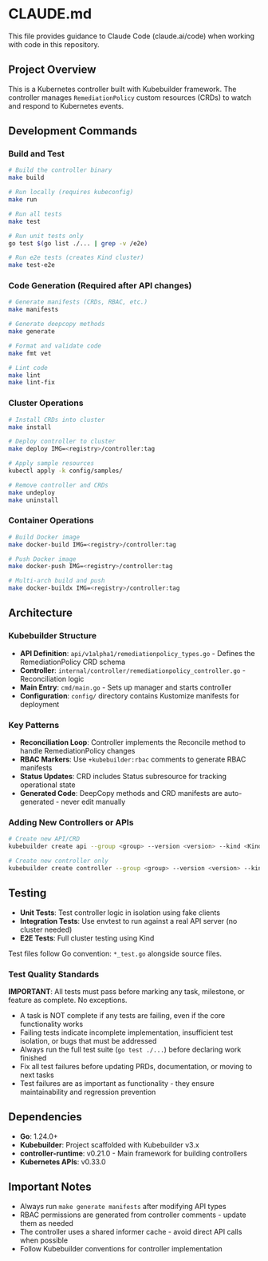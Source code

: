 # CLAUDE.md

This file provides guidance to Claude Code (claude.ai/code) when working with code in this repository.

## Project Overview

This is a Kubernetes controller built with Kubebuilder framework. The controller manages `RemediationPolicy` custom resources (CRDs) to watch and respond to Kubernetes events.

## Development Commands

### Build and Test
```bash
# Build the controller binary
make build

# Run locally (requires kubeconfig)
make run

# Run all tests
make test

# Run unit tests only
go test $(go list ./... | grep -v /e2e)

# Run e2e tests (creates Kind cluster)
make test-e2e
```

### Code Generation (Required after API changes)
```bash
# Generate manifests (CRDs, RBAC, etc.)
make manifests

# Generate deepcopy methods
make generate

# Format and validate code
make fmt vet

# Lint code
make lint
make lint-fix
```

### Cluster Operations
```bash
# Install CRDs into cluster
make install

# Deploy controller to cluster
make deploy IMG=<registry>/controller:tag

# Apply sample resources
kubectl apply -k config/samples/

# Remove controller and CRDs
make undeploy
make uninstall
```

### Container Operations
```bash
# Build Docker image
make docker-build IMG=<registry>/controller:tag

# Push Docker image
make docker-push IMG=<registry>/controller:tag

# Multi-arch build and push
make docker-buildx IMG=<registry>/controller:tag
```

## Architecture

### Kubebuilder Structure
- **API Definition**: `api/v1alpha1/remediationpolicy_types.go` - Defines the RemediationPolicy CRD schema
- **Controller**: `internal/controller/remediationpolicy_controller.go` - Reconciliation logic
- **Main Entry**: `cmd/main.go` - Sets up manager and starts controller
- **Configuration**: `config/` directory contains Kustomize manifests for deployment

### Key Patterns
- **Reconciliation Loop**: Controller implements the Reconcile method to handle RemediationPolicy changes
- **RBAC Markers**: Use `+kubebuilder:rbac` comments to generate RBAC manifests
- **Status Updates**: CRD includes Status subresource for tracking operational state
- **Generated Code**: DeepCopy methods and CRD manifests are auto-generated - never edit manually

### Adding New Controllers or APIs
```bash
# Create new API/CRD
kubebuilder create api --group <group> --version <version> --kind <Kind>

# Create new controller only
kubebuilder create controller --group <group> --version <version> --kind <Kind>
```

## Testing

- **Unit Tests**: Test controller logic in isolation using fake clients
- **Integration Tests**: Use envtest to run against a real API server (no cluster needed)
- **E2E Tests**: Full cluster testing using Kind

Test files follow Go convention: `*_test.go` alongside source files.

### Test Quality Standards

**IMPORTANT**: All tests must pass before marking any task, milestone, or feature as complete. No exceptions.

- A task is NOT complete if any tests are failing, even if the core functionality works
- Failing tests indicate incomplete implementation, insufficient test isolation, or bugs that must be addressed
- Always run the full test suite (`go test ./...`) before declaring work finished
- Fix all test failures before updating PRDs, documentation, or moving to next tasks
- Test failures are as important as functionality - they ensure maintainability and regression prevention

## Dependencies

- **Go**: 1.24.0+
- **Kubebuilder**: Project scaffolded with Kubebuilder v3.x
- **controller-runtime**: v0.21.0 - Main framework for building controllers
- **Kubernetes APIs**: v0.33.0

## Important Notes

- Always run `make generate manifests` after modifying API types
- RBAC permissions are generated from controller comments - update them as needed
- The controller uses a shared informer cache - avoid direct API calls when possible
- Follow Kubebuilder conventions for controller implementation